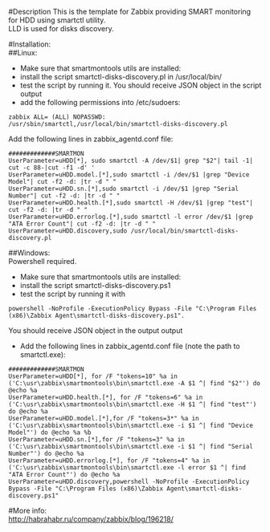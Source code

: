 #Description
This is the template for Zabbix providing SMART monitoring for HDD using smartctl utility.  
LLD is used for disks discovery.  

#Installation:  
##Linux:  
- Make sure that smartmontools utils are installed:
- install the script smartctl-disks-discovery.pl in /usr/local/bin/
- test the script by running it. You should receive JSON object in the script output
- add the following permissions into /etc/sudoers:  
```
zabbix ALL= (ALL) NOPASSWD: /usr/sbin/smartctl,/usr/local/bin/smartctl-disks-discovery.pl
```
Add the following lines in zabbix_agentd.conf file:  
```
#############SMARTMON
UserParameter=uHDD[*], sudo smartctl -A /dev/$1| grep "$2"| tail -1| cut -c 88-|cut -f1 -d' '
UserParameter=uHDD.model.[*],sudo smartctl -i /dev/$1 |grep "Device Model"| cut -f2 -d: |tr -d " "
UserParameter=uHDD.sn.[*],sudo smartctl -i /dev/$1 |grep "Serial Number"| cut -f2 -d: |tr -d " "
UserParameter=uHDD.health.[*],sudo smartctl -H /dev/$1 |grep "test"| cut -f2 -d: |tr -d " "
UserParameter=uHDD.errorlog.[*],sudo smartctl -l error /dev/$1 |grep "ATA Error Count"| cut -f2 -d: |tr -d " "
UserParameter=uHDD.discovery,sudo /usr/local/bin/smartctl-disks-discovery.pl
```

##Windows:  
Powershell required.  

- Make sure that smartmontools utils are installed:
- install the script smartctl-disks-discovery.ps1
- test the script by running it with  
```
powershell -NoProfile -ExecutionPolicy Bypass -File "C:\Program Files (x86)\Zabbix Agent\smartctl-disks-discovery.ps1".  
``` 
You should receive JSON object in the output output
- Add the following lines in zabbix_agentd.conf file (note the path to smartctl.exe):  
```
#############SMARTMON
UserParameter=uHDD[*], for /F "tokens=10" %a in ('C:\usr\zabbix\smartmontools\bin\smartctl.exe -A $1 ^| find "$2"') do @echo %a
UserParameter=uHDD.health.[*], for /F "tokens=6" %a in ('C:\usr\zabbix\smartmontools\bin\smartctl.exe -H $1 ^| find "test"') do @echo %a
UserParameter=uHDD.model.[*],for /F "tokens=3*" %a in ('C:\usr\zabbix\smartmontools\bin\smartctl.exe -i $1 ^| find "Device Model"') do @echo %a %b
UserParameter=uHDD.sn.[*],for /F "tokens=3" %a in ('C:\usr\zabbix\smartmontools\bin\smartctl.exe -i $1 ^| find "Serial Number"') do @echo %a
UserParameter=uHDD.errorlog.[*], for /F "tokens=4" %a in ('C:\usr\zabbix\smartmontools\bin\smartctl.exe -l error $1 ^| find "ATA Error Count"') do @echo %a
UserParameter=uHDD.discovery,powershell -NoProfile -ExecutionPolicy Bypass -File "C:\Program Files (x86)\Zabbix Agent\smartctl-disks-discovery.ps1"
```

#More info:  
http://habrahabr.ru/company/zabbix/blog/196218/  
